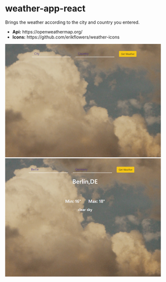 # weather-app-react

Brings the weather according to the city and country you entered.

<ul>
  <li><strong>Api:</strong> https://openweathermap.org/</li>
  <li><strong>Icons:</strong> https://github.com/erikflowers/weather-icons</li>
  
</ul>

<img src="my-weather-app/src/assets/default.png" width="600px">

<img src="my-weather-app/src/assets/after.png" width="600px">
